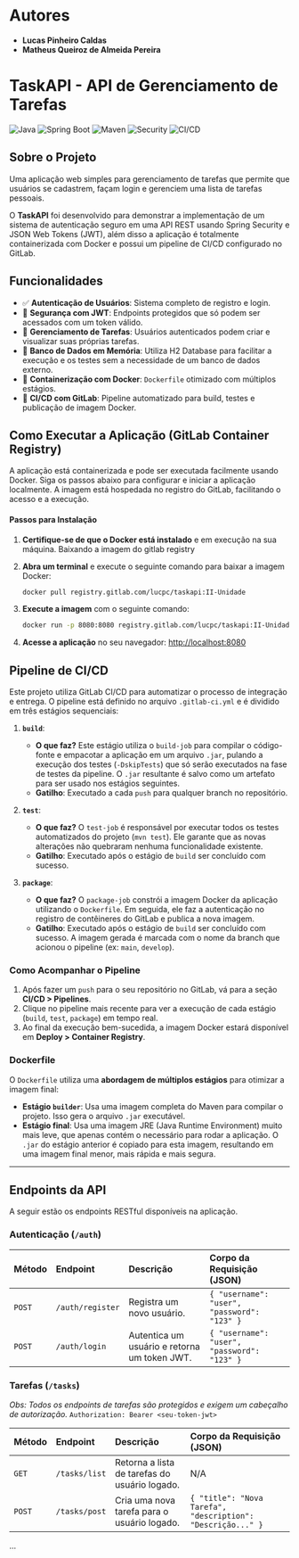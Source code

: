 # Autores

- **Lucas Pinheiro Caldas**
- **Matheus Queiroz de Almeida Pereira**

# TaskAPI - API de Gerenciamento de Tarefas

![Java](https://img.shields.io/badge/Java-17-blue)
![Spring Boot](https://img.shields.io/badge/Spring_Boot-3.2.5-green)
![Maven](https://img.shields.io/badge/Maven-4.0.0-red)
![Security](https://img.shields.io/badge/Security-JWT-blueviolet)
![CI/CD](https://img.shields.io/badge/CI/CD-GitLab-orange)


## Sobre o Projeto
Uma aplicação web simples para gerenciamento de tarefas que permite que usuários se cadastrem, façam login e gerenciem uma lista de tarefas pessoais.

O **TaskAPI** foi desenvolvido para demonstrar a implementação de um sistema de autenticação seguro em uma API REST usando Spring Security e JSON Web Tokens (JWT), além disso a aplicação é totalmente containerizada com Docker e possui um pipeline de CI/CD configurado no GitLab. 

## Funcionalidades

- ✅ **Autenticação de Usuários**: Sistema completo de registro e login.
- 🔐 **Segurança com JWT**: Endpoints protegidos que só podem ser acessados com um token válido.
- 📝 **Gerenciamento de Tarefas**: Usuários autenticados podem criar e visualizar suas próprias tarefas.
- 💾 **Banco de Dados em Memória**: Utiliza H2 Database para facilitar a execução e os testes sem a necessidade de um banco de dados externo.
- 🐳 **Containerização com Docker**: `Dockerfile` otimizado com múltiplos estágios.
- 🚀 **CI/CD com GitLab**: Pipeline automatizado para build, testes e publicação de imagem Docker.

## Como Executar a Aplicação (GitLab Container Registry)
A aplicação está containerizada e pode ser executada facilmente usando Docker. Siga os passos abaixo para configurar e iniciar a aplicação localmente. A imagem está hospedada no registro do GitLab, facilitando o acesso e a execução.
#### **Passos para Instalação**

1. **Certifique-se de que o Docker está instalado** e em execução na sua máquina.
Baixando a imagem do gitlab registry

2.  **Abra um terminal** e execute o seguinte comando para baixar a imagem Docker:
    ```bash
    docker pull registry.gitlab.com/lucpc/taskapi:II-Unidade
    ```
3.  **Execute a imagem** com o seguinte comando:

    ```bash
    docker run -p 8080:8080 registry.gitlab.com/lucpc/taskapi:II-Unidade
    ```
4.  **Acesse a aplicação** no seu navegador:
    [http://localhost:8080](http://localhost:8080)

## Pipeline de CI/CD
Este projeto utiliza GitLab CI/CD para automatizar o processo de integração e entrega. O pipeline está definido no arquivo `.gitlab-ci.yml` e é dividido em três estágios sequenciais:

1.  **`build`**:

    - **O que faz?** Este estágio utiliza o `build-job` para compilar o código-fonte e empacotar a aplicação em um arquivo `.jar`, pulando a execução dos testes (`-DskipTests`) que só serão executados na fase de testes da pipeline. O `.jar` resultante é salvo como um artefato para ser usado nos estágios seguintes.
    - **Gatilho**: Executado a cada `push` para qualquer branch no repositório.

2.  **`test`**:

    - **O que faz?** O `test-job` é responsável por executar todos os testes automatizados do projeto (`mvn test`). Ele garante que as novas alterações não quebraram nenhuma funcionalidade existente.
    - **Gatilho**: Executado após o estágio de `build` ser concluído com sucesso.

3.  **`package`**:
    - **O que faz?** O `package-job` constrói a imagem Docker da aplicação utilizando o `Dockerfile`. Em seguida, ele faz a autenticação no registro de contêineres do GitLab e publica a nova imagem.
    - **Gatilho**: Executado após o estágio de `build` ser concluído com sucesso. A imagem gerada é marcada com o nome da branch que acionou o pipeline (ex: `main`, `develop`).

### Como Acompanhar o Pipeline

1.  Após fazer um `push` para o seu repositório no GitLab, vá para a seção **CI/CD > Pipelines**.
2.  Clique no pipeline mais recente para ver a execução de cada estágio (`build`, `test`, `package`) em tempo real.
3.  Ao final da execução bem-sucedida, a imagem Docker estará disponível em **Deploy > Container Registry**.

### Dockerfile

O `Dockerfile` utiliza uma **abordagem de múltiplos estágios** para otimizar a imagem final:

- **Estágio `builder`**: Usa uma imagem completa do Maven para compilar o projeto. Isso gera o arquivo `.jar` executável.
- **Estágio final**: Usa uma imagem JRE (Java Runtime Environment) muito mais leve, que apenas contém o necessário para rodar a aplicação. O `.jar` do estágio anterior é copiado para esta imagem, resultando em uma imagem final menor, mais rápida e mais segura.

---

## Endpoints da API

A seguir estão os endpoints RESTful disponíveis na aplicação.

### Autenticação (`/auth`)

| Método | Endpoint         | Descrição                                    | Corpo da Requisição (JSON)                  |
| :----- | :--------------- | :------------------------------------------- | :------------------------------------------ |
| `POST` | `/auth/register` | Registra um novo usuário.                    | `{ "username": "user", "password": "123" }` |
| `POST` | `/auth/login`    | Autentica um usuário e retorna um token JWT. | `{ "username": "user", "password": "123" }` |

### Tarefas (`/tasks`)

_Obs: Todos os endpoints de tarefas são protegidos e exigem um cabeçalho de autorização._
`Authorization: Bearer <seu-token-jwt>`

| Método | Endpoint      | Descrição                                     | Corpo da Requisição (JSON)                                  |
| :----- | :------------ | :-------------------------------------------- | :---------------------------------------------------------- |
| `GET`  | `/tasks/list` | Retorna a lista de tarefas do usuário logado. | N/A                                                         |
| `POST` | `/tasks/post` | Cria uma nova tarefa para o usuário logado.   | `{ "title": "Nova Tarefa", "description": "Descrição..." }`

... 
